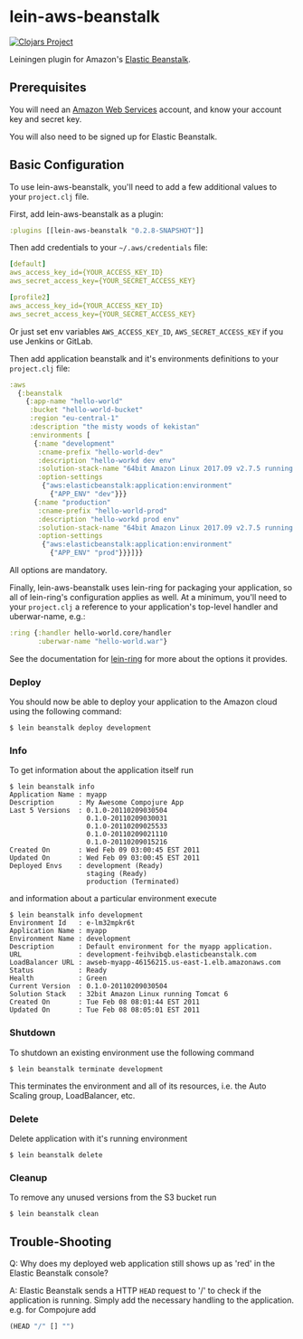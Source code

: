 # lein-aws-beanstalk

[![Clojars Project](https://img.shields.io/clojars/v/lein-aws-beanstalk.svg)](https://clojars.org/lein-aws-beanstalk)

Leiningen plugin for Amazon's [Elastic Beanstalk][1].

## Prerequisites

You will need an [Amazon Web Services][2] account, and know your
account key and secret key.

You will also need to be signed up for Elastic Beanstalk.

## Basic Configuration

To use lein-aws-beanstalk, you'll need to add a few additional values to
your `project.clj` file.

First, add lein-aws-beanstalk as a plugin:

```clojure
:plugins [[lein-aws-beanstalk "0.2.8-SNAPSHOT"]]
```

Then add credentials to your `~/.aws/credentials` file:

```yaml
[default]
aws_access_key_id={YOUR_ACCESS_KEY_ID}
aws_secret_access_key={YOUR_SECRET_ACCESS_KEY}

[profile2]
aws_access_key_id={YOUR_ACCESS_KEY_ID}
aws_secret_access_key={YOUR_SECRET_ACCESS_KEY}
```

Or just set env variables `AWS_ACCESS_KEY_ID`, `AWS_SECRET_ACCESS_KEY` if you use Jenkins or GitLab.

Then add application beanstalk and it's environments definitions to your `project.clj` file:

```clojure
:aws 
  {:beanstalk 
    {:app-name "hello-world"
     :bucket "hello-world-bucket"
     :region "eu-central-1"
     :description "the misty woods of kekistan"
     :environments [
      {:name "development"
       :cname-prefix "hello-world-dev"
       :description "hello-workd dev env"
       :solution-stack-name "64bit Amazon Linux 2017.09 v2.7.5 running Tomcat 8 Java 8"
       :option-settings
        {"aws:elasticbeanstalk:application:environment"
          {"APP_ENV" "dev"}}}
      {:name "production"
       :cname-prefix "hello-world-prod"
       :description "hello-workd prod env"
       :solution-stack-name "64bit Amazon Linux 2017.09 v2.7.5 running Tomcat 8 Java 8"
       :option-settings
        {"aws:elasticbeanstalk:application:environment"
          {"APP_ENV" "prod"}}}]}}
``` 

All options are mandatory.

Finally, lein-aws-beanstalk uses lein-ring for packaging your
application, so all of lein-ring's configuration applies as well.
At a minimum, you'll need to your `project.clj` a reference to
your application's top-level handler and uberwar-name, e.g.:

```clojure
:ring {:handler hello-world.core/handler
       :uberwar-name "hello-world.war"}
```

See the documentation for [lein-ring](https://github.com/weavejester/lein-ring)
for more about the options it provides.

### Deploy

You should now be able to deploy your application to the Amazon cloud
using the following command:

    $ lein beanstalk deploy development

### Info

To get information about the application itself run

    $ lein beanstalk info
    Application Name : myapp
    Description      : My Awesome Compojure App
    Last 5 Versions  : 0.1.0-20110209030504
                       0.1.0-20110209030031
                       0.1.0-20110209025533
                       0.1.0-20110209021110
                       0.1.0-20110209015216
    Created On       : Wed Feb 09 03:00:45 EST 2011
    Updated On       : Wed Feb 09 03:00:45 EST 2011
    Deployed Envs    : development (Ready)
                       staging (Ready)
                       production (Terminated)

and information about a particular environment execute

    $ lein beanstalk info development
    Environment Id   : e-lm32mpkr6t
    Application Name : myapp
    Environment Name : development
    Description      : Default environment for the myapp application.
    URL              : development-feihvibqb.elasticbeanstalk.com
    LoadBalancer URL : awseb-myapp-46156215.us-east-1.elb.amazonaws.com
    Status           : Ready
    Health           : Green
    Current Version  : 0.1.0-20110209030504
    Solution Stack   : 32bit Amazon Linux running Tomcat 6
    Created On       : Tue Feb 08 08:01:44 EST 2011
    Updated On       : Tue Feb 08 08:05:01 EST 2011

### Shutdown

To shutdown an existing environment use the following command

    $ lein beanstalk terminate development

This terminates the environment and all of its resources, i.e.
the Auto Scaling group, LoadBalancer, etc.

### Delete 

Delete application with it's running environment

    $ lein beanstalk delete

### Cleanup

To remove any unused versions from the S3 bucket run

    $ lein beanstalk clean

## Trouble-Shooting

Q: Why does my deployed web application still shows up as 'red' in the
Elastic Beanstalk console?

A: Elastic Beanstalk sends a HTTP `HEAD` request to '/' to check if
the application is running. Simply add the necessary handling to the
application. e.g. for Compojure add

```clojure
(HEAD "/" [] "")
```

[1]: http://aws.amazon.com/elasticbeanstalk
[2]: http://aws.amazon.com
[3]: http://aws.amazon.com/s3